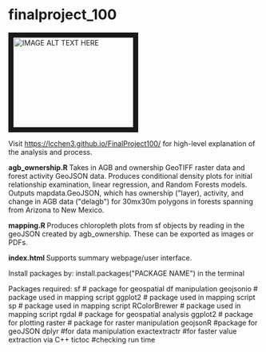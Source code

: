 # finalproject_100

<a href="http://www.youtube.com/watch?feature=player_embedded&v=X0aIhfBREj8
" target="_blank"><img src="http://img.youtube.com/vi/X0aIhfBREj8/0.jpg" 
alt="IMAGE ALT TEXT HERE" width="240" height="180" border="10" /></a>

Visit https://lcchen3.github.io/FinalProject100/ for high-level explanation of the analysis and process.

<b> agb_ownership.R </b>
Takes in AGB and ownership GeoTIFF raster data and forest activity GeoJSON data. Produces conditional density plots for initial relationship examination, linear regression, and Random Forests models. Outputs mapdata.GeoJSON, which has ownership ("layer), activity, and change in AGB data ("delagb") for 30mx30m polygons in forests spanning from Arizona to New Mexico.

<b> mapping.R </b>
Produces chloropleth plots from sf objects by reading in the geoJSON created by agb_ownership. These can be exported as images or PDFs.

<b> index.html </b>
Supports summary webpage/user interface.

Install packages by:
install.packages("PACKAGE NAME") in the terminal

Packages required:
sf # package for geospatial df manipulation
geojsonio # package used in mapping script
ggplot2 # package used in mapping script
sp # package used in mapping script
RColorBrewer # package used in mapping script
rgdal # package for geospatial analysis
ggplot2 # package for plotting
raster # package for raster manipulation
geojsonR #package for geoJSON
dplyr #for data manipulation
exactextractr #for faster value extraction via C++
tictoc #checking run time


